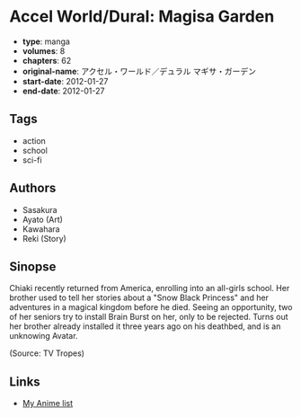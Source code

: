 # Accel World/Dural: Magisa Garden

-   **type**: manga
-   **volumes**: 8
-   **chapters**: 62
-   **original-name**: アクセル・ワールド／デュラル マギサ・ガーデン
-   **start-date**: 2012-01-27
-   **end-date**: 2012-01-27

## Tags

-   action
-   school
-   sci-fi

## Authors

-   Sasakura
-   Ayato (Art)
-   Kawahara
-   Reki (Story)

## Sinopse

Chiaki recently returned from America, enrolling into an all-girls school. Her brother used to tell her stories about a "Snow Black Princess" and her adventures in a magical kingdom before he died. Seeing an opportunity, two of her seniors try to install Brain Burst on her, only to be rejected. Turns out her brother already installed it three years ago on his deathbed, and is an unknowing Avatar.

(Source: TV Tropes)

## Links

-   [My Anime list](https://myanimelist.net/manga/35315/Accel_World_Dural__Magisa_Garden)
